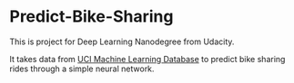 # Predict-Bike-Sharing
This is project for Deep Learning Nanodegree from Udacity.  

It takes data from [UCI Machine Learning Database](https://archive.ics.uci.edu/ml/datasets/Bike+Sharing+Dataset)
to predict bike sharing rides through a simple neural network.

